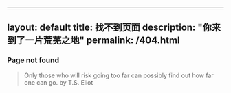 
---
layout: default
title: 找不到页面
description: "你来到了一片荒芜之地"
permalink: /404.html
---

### Page not found

> Only those who will risk going too far can possibly find out how far one can go.
>                                                                                 by T.S. Eliot